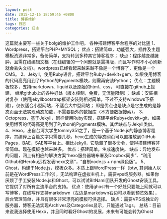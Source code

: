 ```yaml
---
layout: post
date: 2015-12-15 18:59:45 +0800
title: 博客维护
tags: 日志
categories: 日志 
---
```

这篇就主要写一些关于bolg的维护工作吧。
各种搭建博客平台程序的对比[转](http://read.mobi/2015/03/15/blog-source-comparison/)
1、Wordpress，搭建平台PHP+MYSQL；
优点：搭建简单，功能强大，插件及主题模板资源非常多，备份简单，支持转到多种其它博客程序；
缺点：程序越变越臃肿，且需在线编辑文档（在线编辑的一个问题就是需排版，而且写作时不小心刷新就会丢失文档）。wordpress已经看起来越来越不像是一个博客了，更像是一个CMS。
2、Jekyll，使用Ruby语言，搭建平台Ruby+devkit+gem，如果使用博客的代码高亮用到了Python的Pygments模块，则需再安装Python；
优点：主题模板较多，支持markdown、liquid以及原始的html、css， 可直接在github上搭建， 继承github上的各种好处（版本控制，免费，无流量限制）；
缺点：安装相对复杂（使用jekyllbootstrap框架安装则相对简单，不过不支持windows下搭建），仅仅适合小型网站，不适合大中型网站；
即是优点也是缺点是它生成的是静态页面无法实现动态加载，不需要额外的数据库（不方便数据搜索）。
3、Octopress，基于Jekyll，同样使用Ruby实现，搭建平台Ruby+devkit+git，如果使用博客的代码高亮用到了Python的Pygments模块。其优缺点与Jekyll类似。
4、Hexo，出自台湾大学生tommy351之手，是一个基于Node.js的静态博客程序，其编译上百篇文字只需要几秒。hexo生成的静态网页可以直接放到GitHub Pages，BAE，SAE等平台上。相比Jekyll，它隐藏了很多命令，使得搭建博客非常简单。现在模板也越来越多。
优点：搭建简单，生成速度快。
缺点：异地发布的问题，网上有相应的解决方案“hexo服务器端布署及Dropbox同步”、“利用Github和Heroku远程发表hexo文章”，“自制node.js + npm绿色版”。
5、Ghost，构建于Node.js，模板众多。本质上跟WordPress一样（btw, 其创始人以前是在WordPress工作的），无法构建在虚拟主机上，需要vps或服务器。如果你厌烦了手工安装Node.js和Ghost，可以试试BitNami团队开发的Ghost安装工具，它提供了对所有主流平台的支持。
优点：使用ghost有一个好处只要能上网就可以写博客，在线写作支持markdown（左边是markdown右边可以看到预览效果），后台管理简单，并且有很多非常漂亮的模板可供选择。
缺点：需要VPS或独立的服务器，博客无法实现Archives及Categories显示，只能通过Tags。
总结：目前来说我选择使用Hexo，并且同时看好Ghost的发展，未来有可能会转为Ghost
